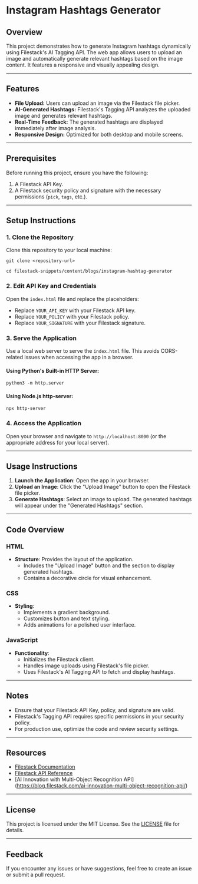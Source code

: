 # Instagram Hashtags Generator

## Overview
This project demonstrates how to generate Instagram hashtags dynamically using Filestack's AI Tagging API. The web app allows users to upload an image and automatically generate relevant hashtags based on the image content. It features a responsive and visually appealing design.

---

## Features
- **File Upload:** Users can upload an image via the Filestack file picker.
- **AI-Generated Hashtags:** Filestack's Tagging API analyzes the uploaded image and generates relevant hashtags.
- **Real-Time Feedback:** The generated hashtags are displayed immediately after image analysis.
- **Responsive Design:** Optimized for both desktop and mobile screens.

---

## Prerequisites
Before running this project, ensure you have the following:
1. A Filestack API Key.
2. A Filestack security policy and signature with the necessary permissions (`pick`, `tags`, etc.).

---

## Setup Instructions

### 1. Clone the Repository
Clone this repository to your local machine:

`git clone <repository-url>` 

`cd filestack-snippets/content/blogs/instagram-hashtag-generator`


### 2. Edit API Key and Credentials
Open the `index.html` file and replace the placeholders:
- Replace `YOUR_API_KEY` with your Filestack API key.
- Replace `YOUR_POLICY` with your Filestack policy.
- Replace `YOUR_SIGNATURE` with your Filestack signature.

### 3. Serve the Application
Use a local web server to serve the `index.html` file. This avoids CORS-related issues when accessing the app in a browser.

#### Using Python's Built-in HTTP Server:

`python3 -m http.server`

#### Using Node.js http-server:

`npx http-server`


### 4. Access the Application
Open your browser and navigate to `http://localhost:8000` (or the appropriate address for your local server).

---

## Usage Instructions
1. **Launch the Application**: Open the app in your browser.
2. **Upload an Image**: Click the "Upload Image" button to open the Filestack file picker.
3. **Generate Hashtags**: Select an image to upload. The generated hashtags will appear under the "Generated Hashtags" section.

---

## Code Overview

### HTML
- **Structure**: Provides the layout of the application.
  - Includes the "Upload Image" button and the section to display generated hashtags.
  - Contains a decorative circle for visual enhancement.

### CSS
- **Styling**:
  - Implements a gradient background.
  - Customizes button and text styling.
  - Adds animations for a polished user interface.

### JavaScript
- **Functionality**:
  - Initializes the Filestack client.
  - Handles image uploads using Filestack's file picker.
  - Uses Filestack's AI Tagging API to fetch and display hashtags.

---

## Notes
- Ensure that your Filestack API Key, policy, and signature are valid.
- Filestack's Tagging API requires specific permissions in your security policy.
- For production use, optimize the code and review security settings.

---

## Resources
- [Filestack Documentation](https://www.filestack.com/docs/)
- [Filestack API Reference](https://www.filestack.com/docs/api/)
- [AI Innovation with Multi-Object Recognition API] (https://blog.filestack.com/ai-innovation-multi-object-recognition-api/)

---

## License
This project is licensed under the MIT License. See the [LICENSE](./LICENSE) file for details.

---

## Feedback
If you encounter any issues or have suggestions, feel free to create an issue or submit a pull request.






